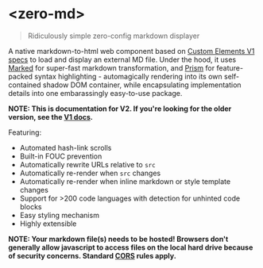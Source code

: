 # &lt;zero-md&gt;

> Ridiculously simple zero-config markdown displayer

A native markdown-to-html web component based on
[Custom Elements V1 specs](https://www.w3.org/TR/custom-elements/) to load and display an external
MD file. Under the hood, it uses [Marked](https://github.com/markedjs/marked) for super-fast
markdown transformation, and [Prism](https://github.com/PrismJS/prism) for feature-packed syntax
highlighting - automagically rendering into its own self-contained shadow DOM container, while
encapsulating implementation details into one embarassingly easy-to-use package.

**NOTE: This is documentation for V2. If you're looking for the older version, see the
[V1 docs](https://zerodevx.github.io/zero-md/v1/).**

Featuring:

- Automated hash-link scrolls
- Built-in FOUC prevention
- Automatically rewrite URLs relative to `src`
- Automatically re-render when `src` changes
- Automatically re-render when inline markdown or style template changes
- Support for >200 code languages with detection for unhinted code blocks
- Easy styling mechanism
- Highly extensible

**NOTE: Your markdown file(s) needs to be hosted! Browsers don't generally allow javascript to
access files on the local hard drive because of security concerns. Standard
[CORS](https://developer.mozilla.org/en-US/docs/Web/HTTP/CORS) rules apply.**
